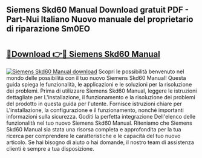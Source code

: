 ## Siemens Skd60 Manual Download gratuit PDF - Part-Nui Italiano Nuovo manuale del proprietario di riparazione Sm0EO

# <h2><a href="http://dfbjl0c.blite.top/?on=Siemens+Skd60+Manual">🔗Download 👉🔴 Siemens Skd60 Manual</a></h2>

[![Siemens Skd60 Manual download](https://i.imgur.com/lujVjoI.png)](http://dfbjl0c.blite.top/?on=Siemens+Skd60+Manual)
Scopri le possibilità benvenuto nel mondo delle possibilità con il tuo nuovo Siemens Skd60 Manual! Questa guida spiega le funzionalità, le applicazioni e le soluzioni per la risoluzione dei problemi. Prima di utilizzare Siemens Skd60 Manual, leggere le istruzioni dettagliate per L'installazione, il funzionamento e la risoluzione dei problemi del prodotto in questa guida per l'utente. Fornisce istruzioni chiare per L'installazione, la configurazione e il funzionamento, nonché importanti informazioni sulla sicurezza. Goditi la perfetta integrazione Dell'elenco delle funzionalità nel tuo nuovo Siemens Skd60 Manual. Riteniamo che Siemens Skd60 Manual sia stata una risorsa completa e approfondita per la tua ricerca per comprendere le caratteristiche e le capacità del tuo nuovo articolo. Se hai bisogno di aiuto o hai domande, il nostro team di assistenza clienti è sempre a tua disposizione.

